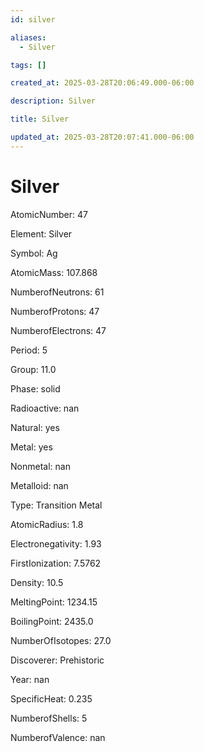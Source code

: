 ```yaml
---
id: silver

aliases:
  - Silver

tags: []

created_at: 2025-03-28T20:06:49.000-06:00

description: Silver

title: Silver

updated_at: 2025-03-28T20:07:41.000-06:00
---
```


# Silver

AtomicNumber: 47

Element: Silver

Symbol: Ag

AtomicMass: 107.868

NumberofNeutrons: 61

NumberofProtons: 47

NumberofElectrons: 47

Period: 5

Group: 11.0

Phase: solid

Radioactive: nan

Natural: yes

Metal: yes

Nonmetal: nan

Metalloid: nan

Type: Transition Metal

AtomicRadius: 1.8

Electronegativity: 1.93

FirstIonization: 7.5762

Density: 10.5

MeltingPoint: 1234.15

BoilingPoint: 2435.0

NumberOfIsotopes: 27.0

Discoverer: Prehistoric

Year: nan

SpecificHeat: 0.235

NumberofShells: 5

NumberofValence: nan
